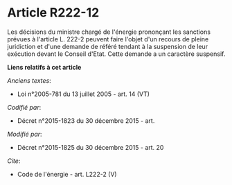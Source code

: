 # Article R222-12

Les décisions du ministre chargé de l'énergie prononçant les sanctions prévues à l'article L. 222-2 peuvent faire l'objet
d'un recours de pleine juridiction et d'une demande de référé tendant à la suspension de leur exécution devant le Conseil
d'Etat. Cette demande a un caractère suspensif.

**Liens relatifs à cet article**

_Anciens textes_:

  - Loi n°2005-781 du 13 juillet 2005 - art. 14 (VT)

_Codifié par_:

  - Décret n°2015-1823 du 30 décembre 2015 - art.

_Modifié par_:

  - Décret n°2015-1825 du 30 décembre 2015 - art. 20

_Cite_:

  - Code de l'énergie - art. L222-2 (V)
